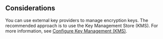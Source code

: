 ## Considerations

You can use external key providers to manage encryption keys. The recommended approach is to use the Key Management Store (KMS).  For more information, see [Configure Key Management (KMS)](../global-key-provider-configuration/index.md).
